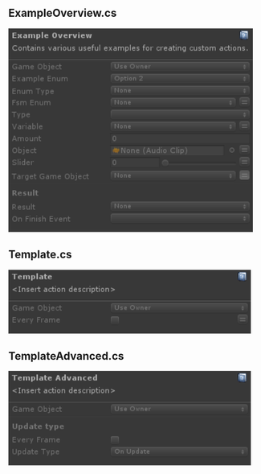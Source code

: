 ## ExampleOverview.cs
![Image](/Screenshots/Actions/ExampleOverview_Info.png)

## Template.cs
![Image](/Screenshots/Actions/Template_Info.png)

## TemplateAdvanced.cs
![Image](/Screenshots/Actions/TemplateAdvanced_Info.png)